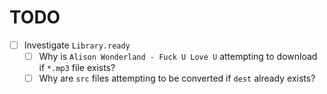 # TODO

- [ ] Investigate `Library.ready`
  - [ ] Why is `Alison Wonderland - Fuck U Love U` attempting to download if `*.mp3` file exists?
  - [ ] Why are `src` files attempting to be converted if `dest` already exists?
